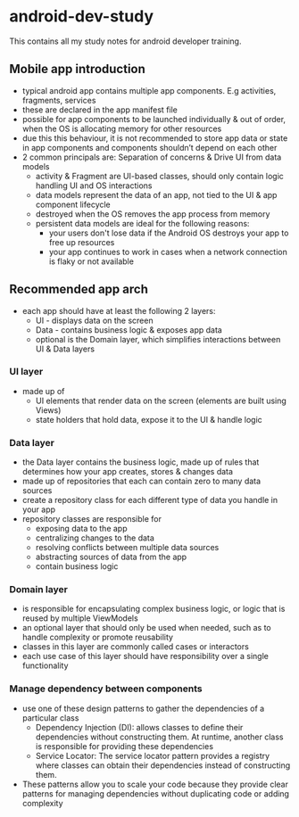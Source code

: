 # android-dev-study

This contains all my study notes for android developer training. 

## Mobile app introduction

- typical android app contains multiple app components. E.g activities, fragments, services
- these are declared in the app manifest file
- possible for app components to be launched individually & out of order, when the OS is allocating memory for other resources
- due this this behaviour, it is not recommended to store app data or state in app components and components shouldn’t depend on each other
- 2 common principals are: Separation of concerns & Drive UI from data models
  * activity & Fragment are UI-based classes, should only contain logic handling UI and OS interactions
  * data models represent the data of an app, not tied to the UI & app component lifecycle
  * destroyed when the OS removes the app process from memory
  * persistent data models are ideal for the following reasons:
    * your users don't lose data if the Android OS destroys your app to free up resources
    * your app continues to work in cases when a network connection is flaky or not available

## Recommended app arch

* each app should have at least the following 2 layers: 
  * UI - displays data on the screen
  * Data - contains business logic & exposes app data
  * optional is the Domain layer, which simplifies interactions between UI & Data layers

### UI layer
* made up of
  * UI elements that render data on the screen (elements are built using Views)
  * state holders that hold data, expose it to the UI & handle logic 
### Data layer
* the Data layer contains the business logic, made up of rules that determines how your app creates, stores & changes data
* made up of repositories that each can contain zero to many data sources
* create a repository class for each different type of data you handle in your app
* repository classes are responsible for
  * exposing data to the app
  * centralizing changes to the data
  * resolving conflicts between multiple data sources
  * abstracting sources of data from the app
  * contain business logic

### Domain layer
* is responsible for encapsulating complex business logic, or logic that is reused by multiple ViewModels
* an optional layer that should only be used when needed, such as to handle complexity or promote reusability
* classes in this layer are commonly called cases or interactors
* each use case of this layer should have responsibility over a single functionality 

### Manage dependency between components 
* use one of these design patterns to gather the dependencies of a particular class
  * Dependency Injection (DI): allows classes to define their dependencies without constructing them. At runtime, another class is responsible for providing these dependencies
  * Service Locator: The service locator pattern provides a registry where classes can obtain their dependencies instead of constructing them.
* These patterns allow you to scale your code because they provide clear patterns for managing dependencies without duplicating code or adding complexity
